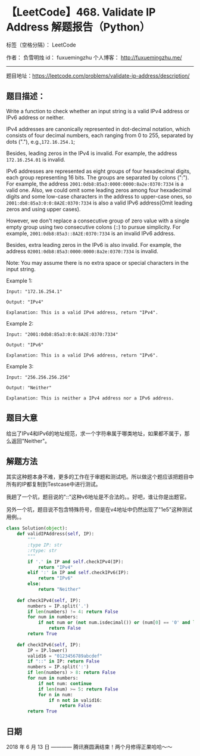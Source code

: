 # 【LeetCode】468. Validate IP Address 解题报告（Python）

标签（空格分隔）： LeetCode

作者： 		负雪明烛 
id：				fuxuemingzhu
个人博客：	http://fuxuemingzhu.me/

---

题目地址：https://leetcode.com/problems/validate-ip-address/description/

## 题目描述：

Write a function to check whether an input string is a valid IPv4 address or IPv6 address or neither.

IPv4 addresses are canonically represented in dot-decimal notation, which consists of four decimal numbers, each ranging from 0 to 255, separated by dots ("."), e.g.,``172.16.254.1``;

Besides, leading zeros in the IPv4 is invalid. For example, the address ``172.16.254.01`` is invalid.

IPv6 addresses are represented as eight groups of four hexadecimal digits, each group representing 16 bits. The groups are separated by colons (":"). For example, the address ``2001:0db8:85a3:0000:0000:8a2e:0370:7334`` is a valid one. Also, we could omit some leading zeros among four hexadecimal digits and some low-case characters in the address to upper-case ones, so ``2001:db8:85a3:0:0:8A2E:0370:7334`` is also a valid IPv6 address(Omit leading zeros and using upper cases).

However, we don't replace a consecutive group of zero value with a single empty group using two consecutive colons (::) to pursue simplicity. For example, ``2001:0db8:85a3::8A2E:0370:7334`` is an invalid IPv6 address.

Besides, extra leading zeros in the IPv6 is also invalid. For example, the address ``02001:0db8:85a3:0000:0000:8a2e:0370:7334`` is invalid.

Note: You may assume there is no extra space or special characters in the input string.

Example 1:

    Input: "172.16.254.1"
    
    Output: "IPv4"

    Explanation: This is a valid IPv4 address, return "IPv4".

Example 2:

    Input: "2001:0db8:85a3:0:0:8A2E:0370:7334"
    
    Output: "IPv6"
    
    Explanation: This is a valid IPv6 address, return "IPv6".

Example 3:

    Input: "256.256.256.256"
    
    Output: "Neither"
    
    Explanation: This is neither a IPv4 address nor a IPv6 address.

## 题目大意

给出了IPv4和IPv6的地址规范，求一个字符串属于哪类地址，如果都不属于，那么返回"Neither"。

## 解题方法

其实这种题本身不难，更多的工作在于审题和测试吧。所以做这个题应该把题目中所有的IP都复制到Testcase中进行测试。

我趟了一个坑，题目说的"::"这种v6地址是不合法的。。好吧，谁让你是出题官。

另外一个坑，题目说不包含特殊符号，但是在v4地址中仍然出现了"1e5"这种测试用例。。


```python
class Solution(object):
    def validIPAddress(self, IP):
        """
        :type IP: str
        :rtype: str
        """
        if '.' in IP and self.checkIPv4(IP):
            return "IPv4"
        elif ':' in IP and self.checkIPv6(IP):
            return "IPv6"
        else:
            return "Neither"
        
    def checkIPv4(self, IP):
        numbers = IP.split('.')
        if len(numbers) != 4: return False
        for num in numbers:
            if not num or (not num.isdecimal()) or (num[0] == '0' and len(num) != 1) or int(num) > 255:
                return False
        return True
        
    def checkIPv6(self, IP):
        IP = IP.lower()
        valid16 = "0123456789abcdef"
        if "::" in IP: return False
        numbers = IP.split(':')
        if len(numbers) > 8: return False
        for num in numbers:
            if not num: continue
            if len(num) >= 5: return False
            for n in num:
                if n not in valid16:
                    return False
        return True
```

## 日期

2018 年 6 月 13 日 ———— 腾讯赛圆满结束！两个月修得正果哈哈～～


  [1]: http://bookshadow.com/weblog/2017/09/17/leetcode-valid-parenthesis-string/